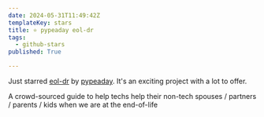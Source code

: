 ```yaml
---
date: 2024-05-31T11:49:42Z
templateKey: stars
title: ⭐ pypeaday eol-dr
tags:
  - github-stars
published: True

---
```


Just starred [eol-dr](https://github.com/pypeaday/eol-dr) by [pypeaday](https://github.com/pypeaday). It's an exciting project with a lot to offer.

A crowd-sourced guide to help techs help their non-tech spouses / partners / parents / kids when we are at the end-of-life
